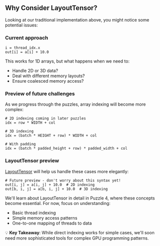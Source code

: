 ## Why Consider LayoutTensor?

Looking at our traditional implementation above, you might notice some potential issues:

### Current approach
```mojo
i = thread_idx.x
out[i] = a[i] + 10.0
```

This works for 1D arrays, but what happens when we need to:
- Handle 2D or 3D data?
- Deal with different memory layouts?
- Ensure coalesced memory access?

### Preview of future challenges

As we progress through the puzzles, array indexing will become more complex:
```mojo
# 2D indexing coming in later puzzles
idx = row * WIDTH + col

# 3D indexing
idx = (batch * HEIGHT + row) * WIDTH + col

# With padding
idx = (batch * padded_height + row) * padded_width + col
```

### LayoutTensor preview

[LayoutTensor](https://docs.modular.com/mojo/stdlib/layout/layout_tensor/LayoutTensor/) will help us handle these cases more elegantly:

```mojo
# Future preview - don't worry about this syntax yet!
out[i, j] = a[i, j] + 10.0  # 2D indexing
out[b, i, j] = a[b, i, j] + 10.0  # 3D indexing
```

We'll learn about LayoutTensor in detail in Puzzle 4, where these concepts become essential. For now, focus on understanding:
- Basic thread indexing
- Simple memory access patterns
- One-to-one mapping of threads to data

💡 **Key Takeaway**: While direct indexing works for simple cases, we'll soon need more sophisticated tools for complex GPU programming patterns.
